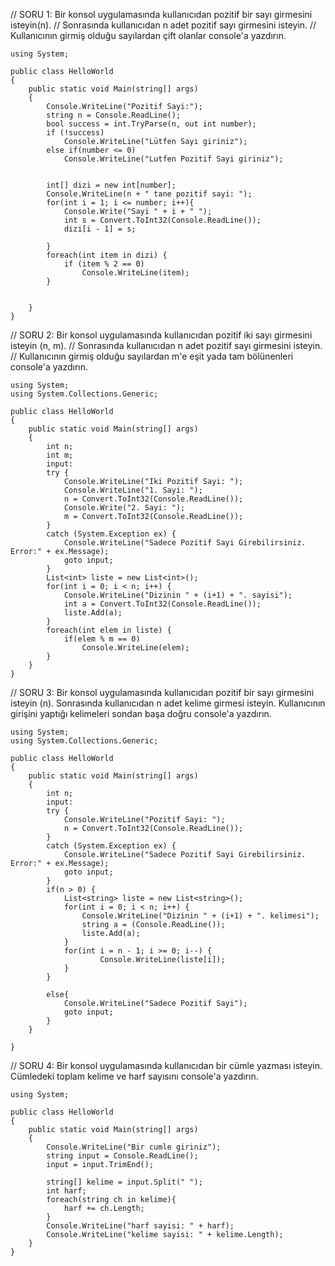 // SORU 1: Bir konsol uygulamasında kullanıcıdan pozitif bir sayı girmesini isteyin(n). 
// Sonrasında kullanıcıdan n adet pozitif sayı girmesini isteyin. 
// Kullanıcının girmiş olduğu sayılardan çift olanlar console'a yazdırın.
```
using System;

public class HelloWorld
{
    public static void Main(string[] args)
    {   
        Console.WriteLine("Pozitif Sayi:");
        string n = Console.ReadLine();
        bool success = int.TryParse(n, out int number);
        if (!success)
            Console.WriteLine("Lütfen Sayı giriniz");
        else if(number <= 0)
            Console.WriteLine("Lutfen Pozitif Sayi giriniz");
        
        
        int[] dizi = new int[number];
        Console.WriteLine(n + " tane pozitif sayi: ");
        for(int i = 1; i <= number; i++){
            Console.Write("Sayi " + i + " ");
            int s = Convert.ToInt32(Console.ReadLine());
            dizi[i - 1] = s;
            
        }
        foreach(int item in dizi) {
            if (item % 2 == 0)
                Console.WriteLine(item);
        }
        
        
    }
}
```

// SORU 2: Bir konsol uygulamasında kullanıcıdan pozitif iki sayı girmesini isteyin (n, m). 
// Sonrasında kullanıcıdan n adet pozitif sayı girmesini isteyin. 
// Kullanıcının girmiş olduğu sayılardan m'e eşit yada tam bölünenleri console'a yazdırın.
```
using System;
using System.Collections.Generic;

public class HelloWorld
{
    public static void Main(string[] args)
    {
 		int n;
		int m;
		input:
		try {	
			Console.WriteLine("Iki Pozitif Sayi: ");
			Console.WriteLine("1. Sayi: ");
			n = Convert.ToInt32(Console.ReadLine());
			Console.Write("2. Sayi: ");
			m = Convert.ToInt32(Console.ReadLine());
		}	
		catch (System.Exception ex) {
			Console.WriteLine("Sadece Pozitif Sayi Girebilirsiniz. Error:" + ex.Message);
			goto input;
		}
		List<int> liste = new List<int>();
		for(int i = 0; i < n; i++) {
			Console.WriteLine("Dizinin " + (i+1) + ". sayisi");
			int a = Convert.ToInt32(Console.ReadLine());
			liste.Add(a);
		}
		foreach(int elem in liste) {
			if(elem % m == 0)
				Console.WriteLine(elem);
		}
	} 
}
```

// SORU 3: Bir konsol uygulamasında kullanıcıdan pozitif bir sayı girmesini isteyin (n). 
Sonrasında kullanıcıdan n adet kelime girmesi isteyin. 
Kullanıcının girişini yaptığı kelimeleri sondan başa doğru console'a yazdırın.
```
using System;
using System.Collections.Generic;

public class HelloWorld
{
    public static void Main(string[] args)
    {
		int n;
		input:
		try {	
			Console.WriteLine("Pozitif Sayi: ");			
			n = Convert.ToInt32(Console.ReadLine());			
		}	
		catch (System.Exception ex) {
			Console.WriteLine("Sadece Pozitif Sayi Girebilirsiniz. Error:" + ex.Message);
			goto input;
		}
		if(n > 0) {
			List<string> liste = new List<string>();
			for(int i = 0; i < n; i++) {
				Console.WriteLine("Dizinin " + (i+1) + ". kelimesi");
				string a = (Console.ReadLine());
				liste.Add(a);
			}
			for(int i = n - 1; i >= 0; i--) {
					Console.WriteLine(liste[i]);
			}
		}
		
		else{
			Console.WriteLine("Sadece Pozitif Sayi");
			goto input;
		}
	}
    
}
```

// SORU 4: Bir konsol uygulamasında kullanıcıdan bir cümle yazması isteyin. 
Cümledeki toplam kelime ve harf sayısını console'a yazdırın.
```
using System;

public class HelloWorld
{
    public static void Main(string[] args)
    {
		Console.WriteLine("Bir cumle giriniz");
		string input = Console.ReadLine();
		input = input.TrimEnd();
		
		string[] kelime = input.Split(" ");
		int harf;
		foreach(string ch in kelime){
			harf += ch.Length;
		}
		Console.WriteLine("harf sayisi: " + harf);
		Console.WriteLine("kelime sayisi: " + kelime.Length);
    }	
}
```
